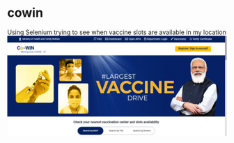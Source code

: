 # cowin
Using Selenium trying to see when vaccine slots are available in my location
![](converted.gif)
